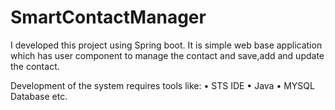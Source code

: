# SmartContactManager
I developed this project using Spring boot.
It is simple web base application which has user component to manage the contact and save,add and update the contact.

Development of the system requires tools like: 
• STS IDE 
• Java 
• MYSQL Database etc.


